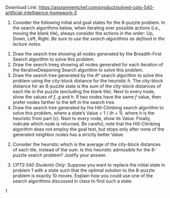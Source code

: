 Download Link: https://assignmentchef.com/product/solved-cpts-540-artificial-intelligence-homework-3
<br>












<ol>

 <li>Consider the following initial and goal states for the 8-puzzle problem. In the search algorithms below, when iterating over possible actions (i.e., moving the blank tile), always consider the actions in the order: Up, Down, Left, Right. <em>Be sure to use the search algorithms as defined in the lecture notes</em>.</li>

</ol>




<ol>

 <li>Draw the search tree showing all nodes generated by the Breadth-First Search algorithm to solve this problem.</li>

 <li>Draw the search tree<u>s</u> showing all nodes generated for each iteration of the IterativeDeepening Search algorithm to solve this problem.</li>

 <li>Draw the search tree generated by the A* search algorithm to solve this problem using the city-block distance for the heuristic <em>h</em>. The city-block distance for an 8-puzzle state is the sum of the city-block distances of each tile in the puzzle (excluding the blank tile). Next to every node, show the values of <em>f</em>, <em>g</em> and <em>h</em>. If two nodes have the same <em>f</em> value, then prefer nodes farther to the left in the search tree.</li>

 <li>Draw the search tree generated by the Hill-Climbing search algorithm to solve this problem, where a state’s Value = 1 / (<em>h</em> + 1), where <em>h</em> is the heuristic from part (c). Next to every node, show its Value. Finally, indicate which node is returned. Be careful; note that the Hill-Climbing algorithm does not employ the goal test, but stops only after none of the generated neighbor nodes has a strictly better Value.</li>

</ol>




<ol start="2">

 <li>Consider the heuristic which is the average of the city-block distances of each tile, instead of the sum. Is this heuristic admissible for the 8-puzzle search problem? Justify your answer.</li>

</ol>




<ol start="3">

 <li><em>CPTS 540 Students Only</em>: Suppose you want to replace the initial state in problem 1 with a state such that the optimal solution to the 8-puzzle problem is exactly 10 moves. Explain how you could use one of the search algorithms discussed in class to find such a state.</li>

</ol>

1